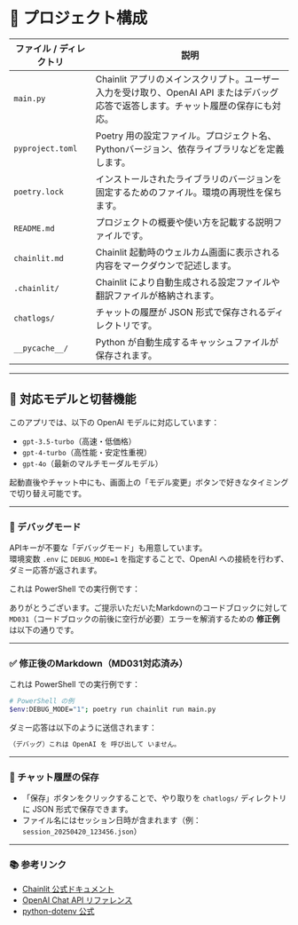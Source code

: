 # 📁 プロジェクト構成

| ファイル / ディレクトリ | 説明 |
|--------------------------|------|
| `main.py` | Chainlit アプリのメインスクリプト。ユーザー入力を受け取り、OpenAI API またはデバッグ応答で返答します。チャット履歴の保存にも対応。 |
| `pyproject.toml` | Poetry 用の設定ファイル。プロジェクト名、Pythonバージョン、依存ライブラリなどを定義します。 |
| `poetry.lock` | インストールされたライブラリのバージョンを固定するためのファイル。環境の再現性を保ちます。 |
| `README.md` | プロジェクトの概要や使い方を記載する説明ファイルです。 |
| `chainlit.md` | Chainlit 起動時のウェルカム画面に表示される内容をマークダウンで記述します。 |
| `.chainlit/` | Chainlit により自動生成される設定ファイルや翻訳ファイルが格納されます。 |
| `chatlogs/` | チャットの履歴が JSON 形式で保存されるディレクトリです。 |
| `__pycache__/` | Python が自動生成するキャッシュファイルが保存されます。 |

---

## 🧠 対応モデルと切替機能

このアプリでは、以下の OpenAI モデルに対応しています：

- `gpt-3.5-turbo`（高速・低価格）
- `gpt-4-turbo`（高性能・安定性重視）
- `gpt-4o`（最新のマルチモーダルモデル）

起動直後やチャット中にも、画面上の「モデル変更」ボタンで好きなタイミングで切り替え可能です。

---

### 🧪 デバッグモード

APIキーが不要な「デバッグモード」も用意しています。  
環境変数 `.env` に `DEBUG_MODE=1` を指定することで、OpenAI への接続を行わず、ダミー応答が返されます。

これは PowerShell での実行例です：

ありがとうございます。ご提示いただいたMarkdownのコードブロックに対して `MD031`（コードブロックの前後に空行が必要）エラーを解消するための **修正例** は以下の通りです。

---

### ✅ 修正後のMarkdown（MD031対応済み）

これは PowerShell での実行例です：

```bash
# PowerShell の例
$env:DEBUG_MODE="1"; poetry run chainlit run main.py
```

ダミー応答は以下のように送信されます：

```bash
（デバッグ）これは OpenAI を 呼び出して いません。
```

---

### 📝 チャット履歴の保存

- 「保存」ボタンをクリックすることで、やり取りを `chatlogs/` ディレクトリに JSON 形式で保存できます。
- ファイル名にはセッション日時が含まれます（例：`session_20250420_123456.json`）

---

### 📚 参考リンク

- [Chainlit 公式ドキュメント](https://docs.chainlit.io)
- [OpenAI Chat API リファレンス](https://platform.openai.com/docs/api-reference/chat)
- [python-dotenv 公式](https://pypi.org/project/python-dotenv/)
